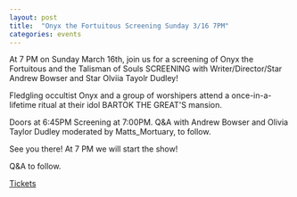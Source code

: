 ```yaml
---
layout: post
title:  "Onyx the Fortuitous Screening Sunday 3/16 7PM"
categories: events
---
```


At 7 PM on Sunday March 16th, join us for a screening of Onyx the Fortuitous and the Talisman of Souls SCREENING with Writer/Director/Star Andrew Bowser and Star Olviia Tayolr Dudley!

Fledgling occultist Onyx and a group of worshipers attend a once-in-a-lifetime ritual at their idol BARTOK THE GREAT'S mansion.

Doors at 6:45PM
Screening at 7:00PM.
Q&A with Andrew Bowser and Olivia Taylor Dudley moderated by Matts_Mortuary, to follow.

See you there!
At 7 PM we will start the show!

Q&A to follow.

[Tickets](https://www.eventbrite.com/e/onyx-the-fortuitous-and-the-talisman-of-souls-screening-w-andrew-bowser-tickets-1267596397949)
